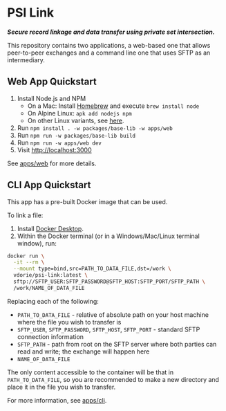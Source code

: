 PSI Link
========

***Secure record linkage and data transfer using private set intersection.***

This repository contains two applications, a web-based one that allows peer-to-peer exchanges and a command line one that uses SFTP as an intermediary.

## Web App Quickstart

1. Install Node.js and NPM
   * On a Mac: Install [Homebrew](https://brew.sh/) and execute `brew install node`
   * On Alpine Linux: `apk add nodejs npm`
   * On other Linux variants, see [here](https://nodejs.org/en/download/package-manager/all).
2. Run `npm install . -w packages/base-lib -w apps/web`
3. Run `npm run -w packages/base-lib build`
4. Run `npm run -w apps/web dev`
5. Visit [http://localhost:3000](http://localhost:3000)

See [apps/web](apps/web) for more details.

## CLI App Quickstart

This app has a pre-built Docker image that can be used.

To link a file:

1. Install [Docker Desktop](https://www.docker.com/products/docker-desktop/).
2. Within the Docker terminal (or in a Windows/Mac/Linux terminal window), run:  
```sh
docker run \
  -it --rm \
  --mount type=bind,src=PATH_TO_DATA_FILE,dst=/work \
  vdorie/psi-link:latest \
  sftp://SFTP_USER:SFTP_PASSWORD@SFTP_HOST:SFTP_PORT/SFTP_PATH \
  /work/NAME_OF_DATA_FILE
```  
Replacing each of the following:
   * `PATH_TO_DATA_FILE` - relative of absolute path on your host machine where the file you wish to transfer is
   * `SFTP_USER`, `SFTP_PASSWORD`, `SFTP_HOST`, `SFTP_PORT` - standard SFTP connection information
   * `SFTP_PATH` - path from root on the SFTP server where both parties can read and write; the exchange will happen here
   * `NAME_OF_DATA_FILE`

The only content accessible to the container will be that in `PATH_TO_DATA_FILE`, so you are recommended to make a new directory and place it in the file you wish to transfer.

For more information, see [apps/cli](apps/cli/).
